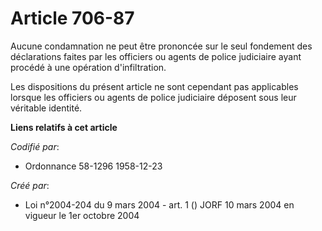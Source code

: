 # Article 706-87

Aucune condamnation ne peut être prononcée sur le seul fondement des déclarations faites par les officiers ou agents de
police judiciaire ayant procédé à une opération d'infiltration.

Les dispositions du présent article ne sont cependant pas applicables lorsque les officiers ou agents de police judiciaire
déposent sous leur véritable identité.

**Liens relatifs à cet article**

_Codifié par_:

  - Ordonnance 58-1296 1958-12-23

_Créé par_:

  - Loi n°2004-204 du 9 mars 2004 - art. 1 () JORF 10 mars 2004 en vigueur le 1er octobre 2004
